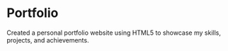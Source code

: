 # Portfolio
Created a personal portfolio website using HTML5 to showcase my skills, projects, and achievements.
